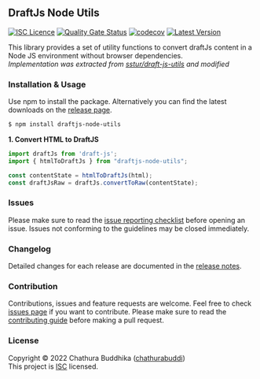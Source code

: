 ## DraftJs Node Utils

[![ISC Licence](https://img.shields.io/github/license/chathurabuddi/draftjs-node-utils)](https://github.com/chathurabuddi/draftjs-node-utils/blob/master/LICENSE)
[![Quality Gate Status](https://sonarcloud.io/api/project_badges/measure?project=chathurabuddi_draftjs-node-utils&metric=alert_status)](https://sonarcloud.io/dashboard?id=chathurabuddi_draftjs-node-utils)
[![codecov](https://codecov.io/gh/chathurabuddi/draftjs-node-utils/branch/main/graph/badge.svg)](https://codecov.io/gh/chathurabuddi/draftjs-node-utils)
[![Latest Version](https://img.shields.io/github/v/release/chathurabuddi/draftjs-node-utils)](https://github.com/chathurabuddi/draftjs-node-utils/releases/latest)

This library provides a set of utility functions to convert draftJs content in a Node JS environment without browser dependencies.  
_Implementation was extracted from [sstur/draft-js-utils](https://github.com/sstur/draft-js-utils) and modified_

### Installation & Usage
Use npm to install the package. Alternatively you can find the latest downloads on the [release page](https://github.com/chathurabuddi/draftjs-node-utils/releases).

```bash
$ npm install draftjs-node-utils
```

__1. Convert HTML to DraftJS__
```javascript
import draftJs from 'draft-js';
import { htmlToDraftJs } from "draftjs-node-utils";

const contentState = htmlToDraftJs(html);
const draftJsRaw = draftJs.convertToRaw(contentState);
```

### Issues
Please make sure to read the
[issue reporting checklist](https://github.com/chathurabuddi/draftjs-node-utils/blob/main/CONTRIBUTING.md#issue-reporting-guidelines)
before opening an issue. Issues not conforming to the guidelines may be closed immediately.

### Changelog
Detailed changes for each release are documented in the [release notes](https://github.com/chathurabuddi/draftjs-node-utils/releases).

### Contribution
Contributions, issues and feature requests are welcome. Feel free to check
[issues page](https://github.com/chathurabuddi/draftjs-node-utils/issues)
if you want to contribute. Please make sure to read the
[contributing guide](https://github.com/chathurabuddi/draftjs-node-utils/blob/main/CONTRIBUTING.md)
before making a pull request.

### License
Copyright © 2022 Chathura Buddhika ([chathurabuddi](http://chathurabuddi.lk))  
This project is [ISC](http://opensource.org/licenses/ISC) licensed.
